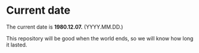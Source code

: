 # Current date

The current date is **1980.12.07.** (YYYY.MM.DD.)

This repository will be good when the world ends, so we will know how long it lasted.